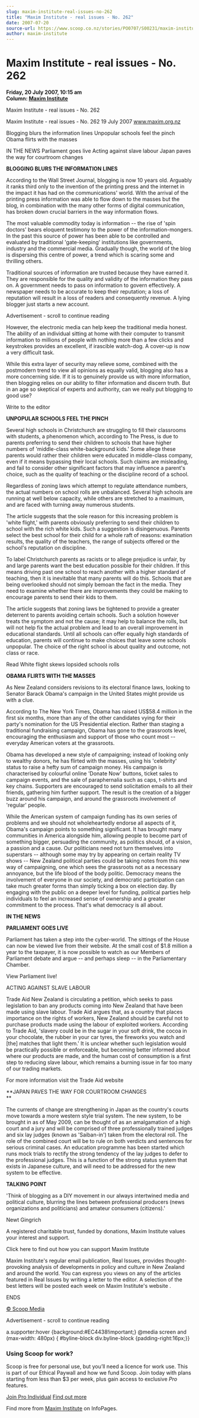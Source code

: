 ```yaml
---
slug: maxim-institute-real-issues-no-262
title: "Maxim Institute - real issues - No. 262"
date: 2007-07-20
source-url: https://www.scoop.co.nz/stories/PO0707/S00231/maxim-institute-real-issues-no-262.htm
author: maxim-institute
---
```

Maxim Institute - real issues - No. 262
=======================================

**Friday, 20 July 2007, 10:15 am**  
**Column: [Maxim Institute](https://info.scoop.co.nz/Maxim_Institute)**

Maxim Institute - real issues - No. 262

Maxim Institute - real issues - No. 262 19 July 2007 www.maxim.org.nz

  
Blogging blurs the information lines Unpopular schools feel the pinch Obama flirts with the masses

IN THE NEWS Parliament goes live Acting against slave labour Japan paves the way for courtroom changes

**BLOGGING BLURS THE INFORMATION LINES**

According to the Wall Street Journal, blogging is now 10 years old. Arguably it ranks third only to the invention of the printing press and the internet in the impact it has had on the communications' world. With the arrival of the printing press information was able to flow down to the masses but the blog, in combination with the many other forms of digital communication, has broken down crucial barriers in the way information flows.

The most valuable commodity today is information -- the rise of 'spin doctors' bears eloquent testimony to the power of the information-mongers. In the past this source of power has been able to be controlled and evaluated by traditional 'gate-keeping' institutions like governments, industry and the commercial media. Gradually though, the world of the blog is dispersing this centre of power, a trend which is scaring some and thrilling others.

Traditional sources of information are trusted because they have earned it. They are responsible for the quality and validity of the information they pass on. A government needs to pass on information to govern effectively. A newspaper needs to be accurate to keep their reputation; a loss of reputation will result in a loss of readers and consequently revenue. A lying blogger just starts a new account.

Advertisement - scroll to continue reading





However, the electronic media can help keep the traditional media honest. The ability of an individual sitting at home with their computer to transmit information to millions of people with nothing more than a few clicks and keystrokes provides an excellent, if irascible watch-dog. A cover-up is now a very difficult task.

While this extra layer of security may relieve some, combined with the postmodern trend to view all opinions as equally valid, blogging also has a more concerning side. If it is to genuinely provide us with more information, then blogging relies on our ability to filter information and discern truth. But in an age so skeptical of experts and authority, can we really put blogging to good use?

Write to the editor

**UNPOPULAR SCHOOLS FEEL THE PINCH**

Several high schools in Christchurch are struggling to fill their classrooms with students, a phenomenon which, according to The Press, is due to parents preferring to send their children to schools that have higher numbers of 'middle-class white-background kids.' Some allege these parents would rather their children were educated in middle-class company, even if it means bypassing their local schools. Such claims are misleading, and fail to consider other significant factors that may influence a parent's choice, such as the quality of teaching or the discipline record of a school.

Regardless of zoning laws which attempt to regulate attendance numbers, the actual numbers on school rolls are unbalanced. Several high schools are running at well below capacity, while others are stretched to a maximum, and are faced with turning away numerous students.

The article suggests that the sole reason for this increasing problem is 'white flight,' with parents obviously preferring to send their children to school with the rich white kids. Such a suggestion is disingenuous. Parents select the best school for their child for a whole raft of reasons: examination results, the quality of the teachers, the range of subjects offered or the school's reputation on discipline.

To label Christchurch parents as racists or to allege prejudice is unfair, by and large parents want the best education possible for their children. If this means driving past one school to reach another with a higher standard of teaching, then it is inevitable that many parents will do this. Schools that are being overlooked should not simply bemoan the fact in the media. They need to examine whether there are improvements they could be making to encourage parents to send their kids to them.

The article suggests that zoning laws be tightened to provide a greater deterrent to parents avoiding certain schools. Such a solution however treats the symptom and not the cause; it may help to balance the rolls, but will not help fix the actual problem and lead to an overall improvement in educational standards. Until all schools can offer equally high standards of education, parents will continue to make choices that leave some schools unpopular. The choice of the right school is about quality and outcome, not class or race.

Read White flight skews lopsided schools rolls

**OBAMA FLIRTS WITH THE MASSES**

As New Zealand considers revisions to its electoral finance laws, looking to Senator Barack Obama's campaign in the United States might provide us with a clue.

According to The New York Times, Obama has raised US$58.4 million in the first six months, more than any of the other candidates vying for their party's nomination for the US Presidential election. Rather than staging a traditional fundraising campaign, Obama has gone to the grassroots level, encouraging the enthusiasm and support of those who count most -- everyday American voters at the grassroots.

Obama has developed a new style of campaigning; instead of looking only to wealthy donors, he has flirted with the masses, using his 'celebrity' status to raise a hefty sum of campaign money. His campaign is characterised by colourful online 'Donate Now' buttons, ticket sales to campaign events, and the sale of paraphernalia such as caps, t-shirts and key chains. Supporters are encouraged to send solicitation emails to all their friends, gathering him further support. The result is the creation of a bigger buzz around his campaign, and around the grassroots involvement of 'regular' people.

While the American system of campaign funding has its own series of problems and we should not wholeheartedly endorse all aspects of it, Obama's campaign points to something significant. It has brought many communities in America alongside him, allowing people to become part of something bigger, persuading the community, as politics should, of a vision, a passion and a cause. Our politicians need not turn themselves into superstars -- although some may try by appearing on certain reality TV shows -- New Zealand political parties could be taking notes from this new way of campaigning, one which sees the grassroots not as a necessary annoyance, but the life blood of the body politic. Democracy means the involvement of everyone in our society, and democratic participation can take much greater forms than simply ticking a box on election day. By engaging with the public on a deeper level for funding, political parties help individuals to feel an increased sense of ownership and a greater commitment to the process. That's what democracy is all about.

**IN THE NEWS**

**PARLIAMENT GOES LIVE**

Parliament has taken a step into the cyber-world. The sittings of the House can now be viewed live from their website. At the small cost of $1.8 million a year to the taxpayer, it is now possible to watch as our Members of Parliament debate and argue -- and perhaps sleep -- in the Parliamentary Chamber.

View Parliament live!

ACTING AGAINST SLAVE LABOUR

Trade Aid New Zealand is circulating a petition, which seeks to pass legislation to ban any products coming into New Zealand that have been made using slave labour. Trade Aid argues that, as a country that places importance on the rights of workers, New Zealand should be careful not to purchase products made using the labour of exploited workers. According to Trade Aid, 'slavery could be in the sugar in your soft drink, the cocoa in your chocolate, the rubber in your car tyres, the fireworks you watch and \[the\] matches that light them.' It is unclear whether such legislation would be practically possible or enforceable, but becoming better informed about where our products are made, and the human cost of consumption is a first step to reducing slave labour, which remains a burning issue in far too many of our trading markets.

For more information visit the Trade Aid website

**JAPAN PAVES THE WAY FOR COURTROOM CHANGES  
**

The currents of change are strengthening in Japan as the country's courts move towards a more western style trial system. The new system, to be brought in as of May 2009, can be thought of as an amalgamation of a high court and a jury and will be comprised of three professionally trained judges and six lay judges (known as 'Saiban-in') taken from the electoral roll. The role of the combined court will be to rule on both verdicts and sentences for serious criminal cases. An education programme has been started which runs mock trials to rectify the strong tendency of the lay judges to defer to the professional judges. This is a function of the strong status system that exists in Japanese culture, and will need to be addressed for the new system to be effective.

**TALKING POINT**

'Think of blogging as a DIY movement in our always intertwined media and political culture, blurring the lines between professional producers (news organizations and politicians) and amateur consumers (citizens).'

Newt Gingrich

A registered charitable trust, funded by donations, Maxim Institute values your interest and support.

Click here to find out how you can support Maxim Institute

Maxim Institute's regular email publication, Real Issues, provides thought-provoking analysis of developments in policy and culture in New Zealand and around the world. You can express you views on any of the articles featured in Real Issues by writing a letter to the editor. A selection of the best letters will be posted each week on Maxim Institute's website .

  
ENDS

[© Scoop Media](http://www.scoop.co.nz/about/terms.html)  

Advertisement - scroll to continue reading



a.supporter:hover {background:#EC4438!important;} @media screen and (max-width: 480px) { #byline-block div.byline-block {padding-right:16px;}}

### Using Scoop for work?

Scoop is free for personal use, but you’ll need a licence for work use. This is part of our Ethical Paywall and how we fund Scoop. Join today with plans starting from less than $3 per week, plus gain access to exclusive _Pro_ features.  
  
[Join Pro Individual](https://pro.scoop.co.nz/Individual/?from=ProIn24) [Find out more](https://pro.scoop.co.nz/using-scoop-for-work/?from=ProIn24)

Find more from [Maxim Institute](https://info.scoop.co.nz/Maxim_Institute) on InfoPages.